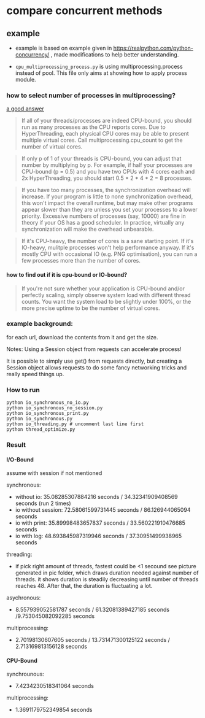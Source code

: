 # compare concurrent methods

## example
- example is based on example given in https://realpython.com/python-concurrency/ , made modifications to help better understanding.

- `cpu_multiprocessing_process.py` is using multiprocessing.process instead of pool. This file only aims at showing how to apply process module.

### how to select number of processes in multiprocessing?
[a good answer](https://stackoverflow.com/questions/9355472/are-there-any-guidelines-to-follow-when-choosing-number-of-processes-with-multip)


> If all of your threads/processes are indeed CPU-bound, you should run as many processes as the CPU reports cores. Due to HyperThreading, each physical CPU cores may be able to present multiple virtual cores. Call multiprocessing.cpu_count to get the number of virtual cores.

> If only p of 1 of your threads is CPU-bound, you can adjust that number by multiplying by p. For example, if half your processes are CPU-bound (p = 0.5) and you have two CPUs with 4 cores each and 2x HyperThreading, you should start 0.5 * 2 * 4 * 2 = 8 processes.

> If you have too many processes, the synchronization overhead will increase. If your program is little to none synchronization overhead, this won't impact the overall runtime, but may make other programs appear slower than they are unless you set your processes to a lower priority. Excessive numbers of processes (say, 10000) are fine in theory if your OS has a good scheduler. In practice, virtually any synchronization will make the overhead unbearable.

> If it's CPU-heavy, the number of cores is a sane starting point. If it's IO-heavy, mulitple processes won't help performance anyway. If it's mostly CPU with occasional IO (e.g. PNG optimisation), you can run a few processes more than the number of cores.

#### how to find out if it is cpu-bound or IO-bound?
> If you're not sure whether your application is CPU-bound and/or perfectly scaling, simply observe system load with different thread counts. You want the system load to be slightly under 100%, or the more precise uptime to be the number of virtual cores.

### example background:
for each url, download the contents from it and get the size.

Notes: 
Using a Session object from requests can accelerate process!

It is possible to simply use get() from requests directly, but creating a Session object allows requests to do some fancy networking tricks and really speed things up.

### How to run
```
python io_synchronous_no_io.py
python io_synchronous_no_session.py
python io_synchronous_print.py
python io_synchronous.py
python io_threading.py # uncomment last line first
python thread_optimize.py
```


### Result
#### I/O-Bound
assume with session if not mentioned

synchronous:
- without io: 35.08285307884216 seconds / 34.32341909408569 seconds  (run 2 times)
- io without session: 72.58061599731445 seconds / 86.126944065094 seconds
- io with print: 35.89998483657837 seconds / 33.560221910476685 seconds
- io with log: 48.693845987319946 seconds / 37.30951499938965 seconds


threading:
- if pick right amount of threads, fastest could be <1 secound 
see picture generated in pic folder, which draws duration needed against number of threads.
it shows duration is steadily decreasing until number of threads reaches 48. After that, the duration is fluctuating a lot.

asychronous:
- 8.557939052581787 seconds / 61.32081389427185 seconds /9.753045082092285 seconds 

multiprocessing:
- 2.70198130607605 seconds / 13.731471300125122 seconds / 2.713169813156128 seconds

#### CPU-Bound
synchrounous:
- 7.4234230518341064 seconds

multiprocessing:
- 1.3691179752349854 seconds



